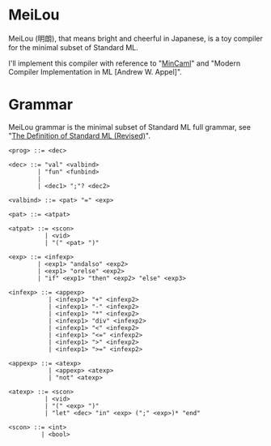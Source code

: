 # MeiLou

MeiLou (明朗), that means bright and cheerful in Japanese, is a toy compiler for the minimal subset of Standard ML.

I'll implement this compiler with reference to "[MinCaml](http://esumii.github.io/min-caml/)" and "Modern Compiler Implementation in ML [Andrew W. Appel]".

# Grammar

MeiLou grammar is the minimal subset of Standard ML full grammar, see "[The Definition of Standard ML (Revised)](https://mitpress.mit.edu/books/definition-standard-ml-revised-edition)".

```
<prog> ::= <dec>

<dec> ::= "val" <valbind>
        | "fun" <funbind>
        |
        | <dec1> ";"? <dec2>

<valbind> ::= <pat> "=" <exp>

<pat> ::= <atpat>

<atpat> ::= <scon>
          | <vid>
          | "(" <pat> ")"

<exp> ::= <infexp>
        | <exp1> "andalso" <exp2>
        | <exp1> "orelse" <exp2>
        | "if" <exp1> "then" <exp2> "else" <exp3>

<infexp> ::= <appexp>
           | <infexp1> "+" <infexp2>
           | <infexp1> "-" <infexp2>
           | <infexp1> "*" <infexp2>
           | <infexp1> "div" <infexp2>
           | <infexp1> "<" <infexp2>
           | <infexp1> "<=" <infexp2>
           | <infexp1> ">" <infexp2>
           | <infexp1> ">=" <infexp2>

<appexp> ::= <atexp>
           | <appexp> <atexp>
           | "not" <atexp>

<atexp> ::= <scon>
          | <vid>
          | "(" <exp> ")"
          | "let" <dec> "in" <exp> (";" <exp>)* "end"

<scon> ::= <int>
         | <bool>
```
